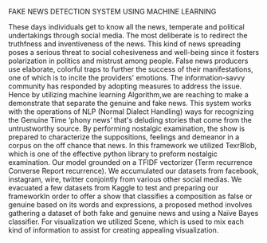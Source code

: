 FAKE  NEWS DETECTION SYSTEM USING MACHINE LEARNING

These days individuals get to know all the news, temperate and political undertakings through social 
media. The most deliberate is to redirect the truthfness and inventiveness of the news. This kind of news 
spreading poses a serious threat to social cohesiveness and well-being since it fosters polarization in 
politics and mistrust among people. False news producers use elaborate, colorful traps to further the 
success of their manifestations, one of which is to incite the providers' emotions. The information-savvy 
community has responded by adopting measures to address the issue. Hence by utilizing machine 
learning Algorithm,we are reaching to make a demonstrate that separate the genuine and fake news. This 
system works with the operations of NLP (Normal Dialect Handling) ways for recognizing the Genuine 
Time ‘phony news’ that's deluding stories that come from the untrustworthy source. By performing 
nostalgic examination, the show is prepared to characterize the suppositions, feelings and demeanor 
in a corpus on the off chance that news. In this framework we utilized TexrBlob, which is one of the 
effective python library to preform nostalgic examination. Our model grounded on a TFIDF vectorizer 
(Term recurrence Converse Report recurrence). We accumulated our datasets from facebook, instagram, 
wire, twitter conjointly from various other social medias. We evacuated a few datasets from Kaggle to 
test and preparing our frameworkIn order to offer a show that classifies a composition as false or 
genuine based on its words and expressions, a proposed method involves gathering a dataset of both fake 
and genuine news and using a Naïve Bayes classifier. For visualization we utilized Scene, which is used 
to mix each kind of information to assist for creating appealing visualization.
